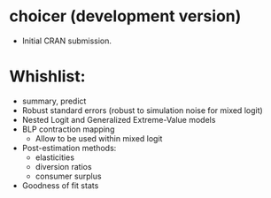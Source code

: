 # choicer (development version)

* Initial CRAN submission.

# Whishlist:

* summary, predict
* Robust standard errors (robust to simulation noise for mixed logit)
* Nested Logit and Generalized Extreme-Value models
* BLP contraction mapping
  - Allow to be used within mixed logit
* Post-estimation methods:
  - elasticities
  - diversion ratios
  - consumer surplus
* Goodness of fit stats
